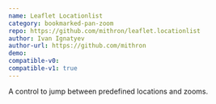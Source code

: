 ```yaml
---
name: Leaflet Locationlist
category: bookmarked-pan-zoom
repo: https://github.com/mithron/leaflet.locationlist
author: Ivan Ignatyev
author-url: https://github.com/mithron
demo: 
compatible-v0:
compatible-v1: true
---
```


A control to jump between predefined locations and zooms.
